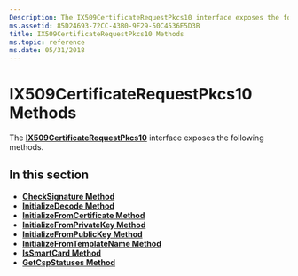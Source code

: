 ```yaml
---
Description: The IX509CertificateRequestPkcs10 interface exposes the following methods.
ms.assetid: 85D24693-72CC-43B0-9F29-50C4536E5D3B
title: IX509CertificateRequestPkcs10 Methods
ms.topic: reference
ms.date: 05/31/2018
---
```


# IX509CertificateRequestPkcs10 Methods

The [**IX509CertificateRequestPkcs10**](/windows/desktop/api/CertEnroll/nn-certenroll-ix509certificaterequestpkcs10) interface exposes the following methods.

## In this section

-   [**CheckSignature Method**](/windows/desktop/api/CertEnroll/nf-certenroll-ix509certificaterequestpkcs10-checksignature)
-   [**InitializeDecode Method**](/windows/desktop/api/CertEnroll/nf-certenroll-ix509certificaterequestpkcs10-initializedecode)
-   [**InitializeFromCertificate Method**](/windows/desktop/api/CertEnroll/nf-certenroll-ix509certificaterequestpkcs10-initializefromcertificate)
-   [**InitializeFromPrivateKey Method**](/windows/desktop/api/CertEnroll/nf-certenroll-ix509certificaterequestpkcs10-initializefromprivatekey)
-   [**InitializeFromPublicKey Method**](/windows/desktop/api/CertEnroll/nf-certenroll-ix509certificaterequestpkcs10-initializefrompublickey)
-   [**InitializeFromTemplateName Method**](/windows/desktop/api/CertEnroll/nf-certenroll-ix509certificaterequestpkcs10-initializefromtemplatename)
-   [**IsSmartCard Method**](/windows/desktop/api/CertEnroll/nf-certenroll-ix509certificaterequestpkcs10-issmartcard)
-   [**GetCspStatuses Method**](/windows/desktop/api/CertEnroll/nf-certenroll-ix509certificaterequestpkcs10-getcspstatuses)

 

 



